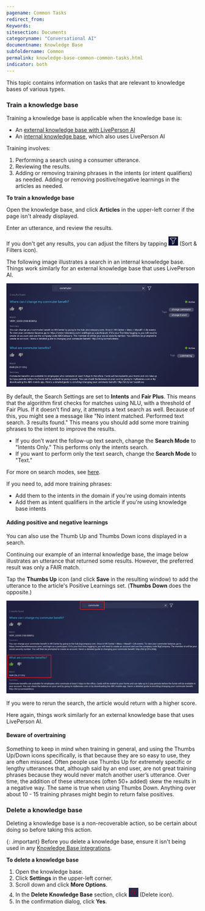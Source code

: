 ```yaml
---
pagename: Common Tasks
redirect_from:
Keywords:
sitesection: Documents
categoryname: "Conversational AI"
documentname: Knowledge Base
subfoldername: Common
permalink: knowledge-base-common-common-tasks.html
indicator: both
---
```


This topic contains information on tasks that are relevant to knowledge bases of various types.

### Train a knowledge base

Training a knowledge base is applicable when the knowledge base is:

* An [external knowledge base with LivePerson AI](knowledge-base-external-knowledge-bases-external-kbs-with-liveperson-ai.html)
* An [internal knowledge base](knowledge-base-internal-knowledge-bases-introduction.html), which also uses LivePerson AI

Training involves:

1. Performing a search using a consumer utterance.
2. Reviewing the results.
3. Adding or removing training phrases in the intents (or intent qualifiers) as needed. Adding or removing positive/negative learnings in the articles as needed.

**To train a knowledge base**

Open the knowledge base, and click **Articles** in the upper-left corner if the page isn't already displayed. 

Enter an utterance, and review the results.

If you don't get any results, you can adjust the filters by tapping <img style="width:25px" src="img/ConvoBuilder/icon_kb_sortAndFilter.png"> (Sort & Filters icon).

The following image illustrates a search in an internal knowledge base. Things work similarly for an external knowledge base that uses LivePerson AI.

<img class="fancyimage" style="width:700px" src="img/ConvoBuilder/kb_test.png">

By default, the Search Settings are set to **Intents** and **Fair Plus**. This means that the algorithm first checks for matches using NLU, with a threshold of Fair Plus. If it doesn’t find any, it attempts a text search as well. Because of this, you might see a message like "No intent matched. Performed text search. 3 results found." This means you should add some more training phrases to the intent to improve the results.

* If you don’t want the follow-up text search, change the **Search Mode** to "Intents Only." This performs only the intents search.
* If you want to perform only the text search, change the **Search Mode** to "Text."

For more on search modes, see [here](knowledge-base-common-common-concepts.html#knowledge-base-searches).

If you need to, add more training phrases:

* Add them to the intents in the domain if you're using domain intents
* Add them as intent qualifiers in the article if you're using knowledge base intents

#### Adding positive and negative learnings

You can also use the Thumb Up and Thumbs Down icons displayed in a search.

Continuing our example of an internal knowledge base, the image below illustrates an utterance that returned some results. However, the preferred result was only a FAIR match.

Tap the **Thumbs Up** icon (and click **Save** in the resulting window) to add the utterance to the article's Positive Learnings set. (**Thumbs Down** does the opposite.)

<img class="fancyimage" style="width:700px" src="img/ConvoBuilder/kb_test_thumbsUp.png">

If you were to rerun the search, the article would return with a higher score.

Here again, things work similarly for an external knowledge base that uses LivePerson AI.

#### Beware of overtraining

Something to keep in mind when training in general, and using the Thumbs Up/Down icons specifically, is that because they are so easy to use, they are often misused. Often people use Thumbs Up for extremely specific or lengthy utterances that, although said by an end user, are not great training phrases because they would never match another user’s utterance. Over time, the addition of these utterances (often 50+ added) skew the results in a negative way. The same is true when using Thumbs Down. Anything over about 10 - 15 training phrases might begin to return false positives.

### Delete a knowledge base

Deleting a knowledge base is a non-recoverable action, so be certain about doing so before taking this action.

{: .important}
Before you delete a knowledge base, ensure it isn't being used in any [Knowledge Base integrations](conversation-builder-integrations-knowledge-base-integrations.html).

**To delete a knowledge base**
1. Open the knowledge base.
2. Click **Settings** in the upper-left corner.
3. Scroll down and click **More Options**.
4. In the **Delete Knowledge Base** section, click <img style="width:25px" src="img/ConvoBuilder/icon_kb_delete.png"> (Delete icon).
5. In the confirmation dialog, click **Yes**.